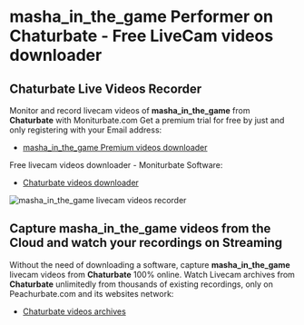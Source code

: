 # masha_in_the_game Performer on Chaturbate - Free LiveCam videos downloader

## Chaturbate Live Videos Recorder

Monitor and record livecam videos of **masha_in_the_game** from **Chaturbate** with Moniturbate.com
Get a premium trial for free by just and only registering with your Email address:
* [masha_in_the_game Premium videos downloader](https://moniturbate.com/request-demo-licence-key.html)

Free livecam videos downloader - Moniturbate Software:
* [Chaturbate videos downloader](https://moniturbate.com/moniturbate-download-software.html)

![masha_in_the_game livecam videos recorder](https://peachurnet.com/templates/moniturbate-software.png)


## Capture masha_in_the_game videos from the Cloud and watch your recordings on Streaming

Without the need of downloading a software, capture **masha_in_the_game** livecam videos from **Chaturbate** 100% online.
Watch Livecam archives from **Chaturbate** unlimitedly from thousands of existing recordings, only on Peachurbate.com and its websites network:
* [Chaturbate videos archives](https://peachurnet.com/)